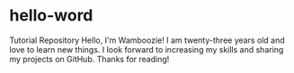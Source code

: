 # hello-word
Tutorial Repository 
Hello, I'm Wamboozie! 
I am twenty-three years old and love to learn new things.
I look forward to increasing my skills and sharing my projects on GitHub.
Thanks for reading!
